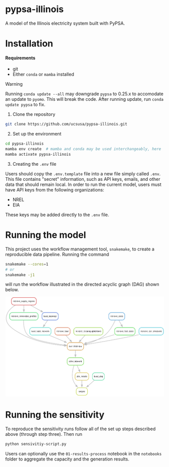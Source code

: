 # pypsa-illinois
A model of the Illinois electricity system built with PyPSA.


# Installation

#### Requirements

* git
* Either `conda` or `mamba` installed
    
> [!WARNING] 
> Running `conda update --all` may downgrade `pypsa` to 0.25.x to accomodate an update to `pyomo`. This will break the code. After running update, run `conda update pypsa` to fix.

1. Clone the repository

```bash
git clone https://github.com/ucsusa/pypsa-illinois.git
```

2. Set up the environment

```bash
cd pypsa-illinois
mamba env create  # mamba and conda may be used interchangeably, here
mamba activate pypsa-illinois
```

3. Creating the `.env` file

Users should copy the `.env.template` file into a new file simply called `.env`.
This file contains "secret" information, such as API keys, emails, and other data
that should remain local. In order to run the current model, users must have API keys
from the following organizations:

* NREL
* EIA

These keys may be added directly to the `.env` file.    

# Running the model 

This project uses the workflow management tool, `snakemake`, to create a reproducible data pipeline.
Running the command

```bash
snakemake --cores=1
# or
snakemake -j1
```

will run the workflow illustrated in the directed acyclic graph (DAG) shown below.

![Model DAG](./dag.png)

# Running the sensitivity

To reproduce the sensitivity runs follow all of the set up steps described above (through step three). Then run

```bash
python sensivitiy-script.py
```

Users can optionally use the `01-results-process` notebook in the `notebooks` folder to aggregate the capacity and the generation results.


